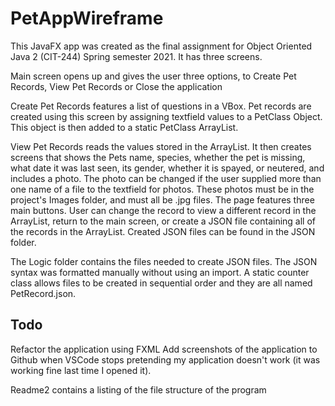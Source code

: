 # PetAppWireframe
 
This JavaFX app was created as the final assignment for Object Oriented Java 2 (CIT-244) Spring semester 2021. It has three screens.

Main screen opens up and gives the user three options, to Create Pet Records, View Pet Records or Close the application

Create Pet Records features a list of questions in a VBox. Pet records are created using this screen by assigning textfield values to a PetClass Object. This object is then added to a static PetClass ArrayList. 

View Pet Records reads the values stored in the ArrayList. It then creates screens that shows the Pets name, species, whether the pet is missing, what date it was last seen, its gender, whether it is spayed, or neutered, and includes a photo. The photo can be changed if the user supplied more than one name of a file to the textfield for photos. These photos must be in the project's Images folder, and must all be .jpg files. The page features three main buttons. User can change the record to view a different record in the ArrayList, return to the main screen, or create a JSON file containing all of the records in the ArrayList. Created JSON files can be found in the JSON folder.

The Logic folder contains the files needed to create JSON files. The JSON syntax was formatted manually without using an import. A static counter class allows files to be created in sequential order and they are all named PetRecord<counter>.json.
 
 ## Todo
 
 Refactor the application using FXML
 Add screenshots of the application to Github when VSCode stops pretending my application doesn't work (it was working fine last time I opened it).
 
 Readme2 contains a listing of the file structure of the program
